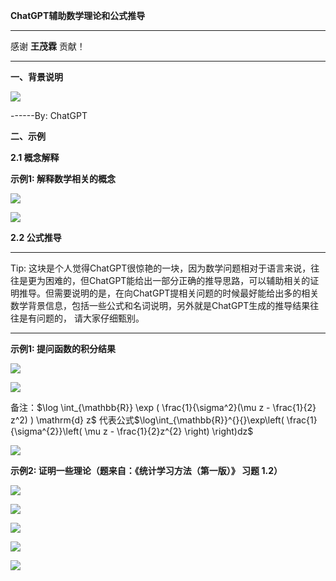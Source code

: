 **ChatGPT辅助数学理论和公式推导**

  -----------------------------------------------------------------------
  感谢 **王茂霖** 贡献！

  -----------------------------------------------------------------------

**一、背景说明**

![](../img/folder3/media/image1.png)

------By: ChatGPT

**二、示例**

**2.1 概念解释**

**示例1: 解释数学相关的概念**

![](../img/folder3/media/image2.png)

![](../img/folder3/media/image3.png)

**2.2 公式推导**

  ------------------------------------------------------------------------------------------------------------------------------------------------------------------------------------------------------------------------------------------------------------------------------------------------
  Tip:
  这块是个人觉得ChatGPT很惊艳的一块，因为数学问题相对于语言来说，往往是更为困难的，但ChatGPT能给出一部分正确的推导思路，可以辅助相关的证明推导。但需要说明的是，在向ChatGPT提相关问题的时候最好能给出多的相关数学背景信息，包括一些公式和名词说明，另外就是ChatGPT生成的推导结果往往是有问题的，
  请大家仔细甄别。

  ------------------------------------------------------------------------------------------------------------------------------------------------------------------------------------------------------------------------------------------------------------------------------------------------

**示例1: 提问函数的积分结果**

![](../img/folder3/media/image4.png)

![](../img/folder3/media/image5.png)

备注：\$\\log \\int\_{\\mathbb{R}} \\exp ( \\frac{1}{\\sigma\^2}(\\mu
z - \\frac{1}{2} z\^2) ) \\mathrm{d} z\$
代表公式$\log\int_{\mathbb{R}}^{}{}\exp\left( \frac{1}{\sigma^{2}}\left( \mu z - \frac{1}{2}z^{2} \right) \right)dz$

![](../img/folder3/media/image6.png)

**示例2: 证明一些理论（题来自：《统计学习方法（第一版）》 习题 1.2）**

![](../img/folder3/media/image7.png)

![](../img/folder3/media/image8.png)

![](../img/folder3/media/image9.png)

![](../img/folder3/media/image10.png)

![](../img/folder3/media/image11.png)
